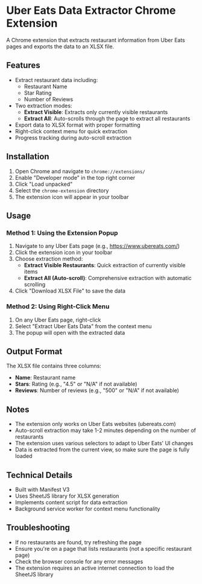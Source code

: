 # Uber Eats Data Extractor Chrome Extension

A Chrome extension that extracts restaurant information from Uber Eats pages and exports the data to an XLSX file.

## Features

- Extract restaurant data including:
  - Restaurant Name
  - Star Rating
  - Number of Reviews
- Two extraction modes:
  - **Extract Visible**: Extracts only currently visible restaurants
  - **Extract All**: Auto-scrolls through the page to extract all restaurants
- Export data to XLSX format with proper formatting
- Right-click context menu for quick extraction
- Progress tracking during auto-scroll extraction

## Installation

1. Open Chrome and navigate to `chrome://extensions/`
2. Enable "Developer mode" in the top right corner
3. Click "Load unpacked"
4. Select the `chrome-extension` directory
5. The extension icon will appear in your toolbar

## Usage

### Method 1: Using the Extension Popup
1. Navigate to any Uber Eats page (e.g., https://www.ubereats.com/)
2. Click the extension icon in your toolbar
3. Choose extraction method:
   - **Extract Visible Restaurants**: Quick extraction of currently visible items
   - **Extract All (Auto-scroll)**: Comprehensive extraction with automatic scrolling
4. Click "Download XLSX File" to save the data

### Method 2: Using Right-Click Menu
1. On any Uber Eats page, right-click
2. Select "Extract Uber Eats Data" from the context menu
3. The popup will open with the extracted data

## Output Format

The XLSX file contains three columns:
- **Name**: Restaurant name
- **Stars**: Rating (e.g., "4.5" or "N/A" if not available)
- **Reviews**: Number of reviews (e.g., "500" or "N/A" if not available)

## Notes

- The extension only works on Uber Eats websites (ubereats.com)
- Auto-scroll extraction may take 1-2 minutes depending on the number of restaurants
- The extension uses various selectors to adapt to Uber Eats' UI changes
- Data is extracted from the current view, so make sure the page is fully loaded

## Technical Details

- Built with Manifest V3
- Uses SheetJS library for XLSX generation
- Implements content script for data extraction
- Background service worker for context menu functionality

## Troubleshooting

- If no restaurants are found, try refreshing the page
- Ensure you're on a page that lists restaurants (not a specific restaurant page)
- Check the browser console for any error messages
- The extension requires an active internet connection to load the SheetJS library